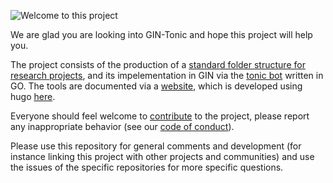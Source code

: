 ![Welcome to this project](https://www.picgifs.com/glitter-gifs/w/welcome/picgifs-welcome-2-1944011.gif)

We are glad you are looking into GIN-Tonic and hope this project will help you.

The project consists of the production of a [standard folder structure for research projects](https://github.com/tonic-team/Tonic-Research-Project-Template), and its impelementation in GIN via the [tonic bot](https://github.com/tonic-team/tonic.code) written in GO. The tools are documented via a  [website](https://gin-tonic.netlify.app/), which is developed using hugo [here](https://github.com/tonic-team/tonic.site).

Everyone should feel welcome to [contribute](contribute.md) to the project, please report any inappropriate behavior (see our [code of conduct](CODE_OF_CONDUCT.md)). 

Please use this repository for general comments and development (for instance linking this project with other projects and communities) and use the issues of the specific repositories for more specific questions.
